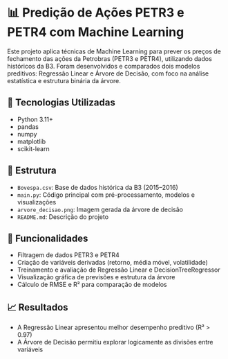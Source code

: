 # 📊 Predição de Ações PETR3 e PETR4 com Machine Learning

Este projeto aplica técnicas de Machine Learning para prever os preços de fechamento das ações da Petrobras (PETR3 e PETR4), utilizando dados históricos da B3. Foram desenvolvidos e comparados dois modelos preditivos: Regressão Linear e Árvore de Decisão, com foco na análise estatística e estrutura binária da árvore.

## 🔧 Tecnologias Utilizadas
- Python 3.11+
- pandas
- numpy
- matplotlib
- scikit-learn

## 📁 Estrutura
- `Bovespa.csv`: Base de dados histórica da B3 (2015–2016)
- `main.py`: Código principal com pré-processamento, modelos e visualizações
- `arvore_decisao.png`: Imagem gerada da árvore de decisão
- `README.md`: Descrição do projeto

## 📌 Funcionalidades
- Filtragem de dados PETR3 e PETR4
- Criação de variáveis derivadas (retorno, média móvel, volatilidade)
- Treinamento e avaliação de Regressão Linear e DecisionTreeRegressor
- Visualização gráfica de previsões e estrutura da árvore
- Cálculo de RMSE e R² para comparação de modelos

## 📈 Resultados
- A Regressão Linear apresentou melhor desempenho preditivo (R² > 0.97)
- A Árvore de Decisão permitiu explorar logicamente as divisões entre variáveis

